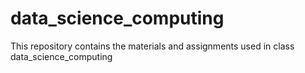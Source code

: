 # data_science_computing
This repository contains the materials and assignments used in class data_science_computing
